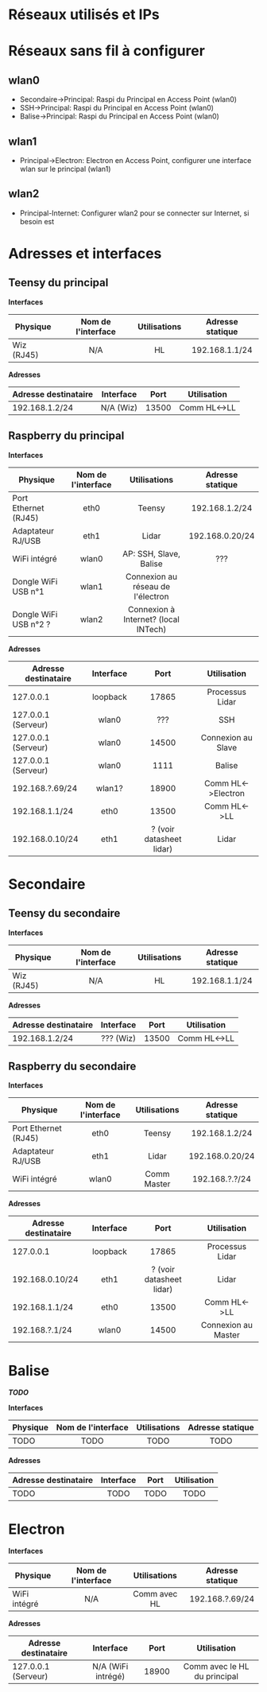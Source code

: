 Réseaux utilisés et IPs
=======================

Réseaux sans fil à configurer
=============================
wlan0
----
* Secondaire->Principal: Raspi du Principal en Access Point (wlan0)
* SSH->Principal: Raspi du Principal en Access Point (wlan0)
* Balise->Principal: Raspi du Principal en Access Point (wlan0)

wlan1
----
* Principal->Electron: Electron en Access Point, configurer une interface wlan sur le principal (wlan1)

wlan2
----
* Principal-Internet: Configurer wlan2 pour se connecter sur Internet, si besoin est

Adresses et interfaces
======================

Teensy du principal
-------------------
**Interfaces**

| Physique              | Nom de l'interface | Utilisations | Adresse statique  |
| --------------------- |:------------------:|:------------:|:-----------------:|
| Wiz (RJ45)            | N/A                | HL           | 192.168.1.1/24    |

**Adresses**

| Adresse destinataire  | Interface          | Port                     | Utilisation               |
| --------------------- |:------------------:|:------------------------:|:-------------------------:|
| 192.168.1.2/24        | N/A (Wiz)          | 13500                    | Comm HL<->LL              |

Raspberry du principal
----------------------

**Interfaces**

| Physique              | Nom de l'interface | Utilisations                         | Adresse statique  |
| --------------------- |:------------------:|:------------------------------------:|:-----------------:|
| Port Ethernet (RJ45)  | eth0               | Teensy                               | 192.168.1.2/24    |
| Adaptateur RJ/USB     | eth1               | Lidar                                | 192.168.0.20/24  |
| WiFi intégré          | wlan0              | AP: SSH, Slave, Balise               | ???               |
| Dongle WiFi USB n°1   | wlan1              | Connexion au réseau de l'électron    |                   |
| Dongle WiFi USB n°2 ? | wlan2              | Connexion à Internet? (local INTech) |                   |


**Adresses**

| Adresse destinataire  | Interface          | Port                     | Utilisation               |
| --------------------- |:------------------:|:------------------------:|:-------------------------:|
| 127.0.0.1             | loopback           | 17865                    | Processus Lidar           |
| 127.0.0.1 (Serveur)   | wlan0              | ???                      | SSH                       |
| 127.0.0.1 (Serveur)   | wlan0              | 14500                    | Connexion au Slave        |
| 127.0.0.1 (Serveur)   | wlan0              | 1111                     | Balise                    |
| 192.168.?.69/24       | wlan1?             | 18900                    | Comm HL<->Electron        |
| 192.168.1.1/24        | eth0               | 13500                    | Comm HL<->LL              |
| 192.168.0.10/24       | eth1               | ? (voir datasheet lidar) | Lidar                     |

Secondaire
==========
Teensy du secondaire
-------------------
**Interfaces**

| Physique              | Nom de l'interface | Utilisations | Adresse statique  |
| --------------------- |:------------------:|:------------:|:-----------------:|
| Wiz (RJ45)            | N/A                | HL           | 192.168.1.1/24    |

**Adresses**

| Adresse destinataire  | Interface          | Port                     | Utilisation               |
| --------------------- |:------------------:|:------------------------:|:-------------------------:|
| 192.168.1.2/24        | ??? (Wiz)          | 13500                    | Comm HL<->LL              |

Raspberry du secondaire
----------------------

**Interfaces**

| Physique              | Nom de l'interface | Utilisations | Adresse statique  |
| --------------------- |:------------------:|:------------:|:-----------------:|
| Port Ethernet (RJ45)  | eth0               | Teensy       | 192.168.1.2/24    |
| Adaptateur RJ/USB     | eth1               | Lidar        | 192.168.0.20/24   |
| WiFi intégré          | wlan0              | Comm Master  | 192.168.?.?/24    |


**Adresses**

| Adresse destinataire  | Interface          | Port                     | Utilisation               |
| --------------------- |:------------------:|:------------------------:|:-------------------------:|
| 127.0.0.1             | loopback           | 17865                    | Processus Lidar           |
| 192.168.0.10/24       | eth1               | ? (voir datasheet lidar) | Lidar                     |
| 192.168.1.1/24        | eth0               | 13500                    | Comm HL<->LL              |
| 192.168.?.1/24        | wlan0              | 14500                    | Connexion au Master       |


Balise
======
***TODO***

**Interfaces**

| Physique              | Nom de l'interface | Utilisations | Adresse statique  |
| --------------------- |:------------------:|:------------:|:-----------------:|
| TODO                  | TODO               | TODO         | TODO              |


**Adresses**

| Adresse destinataire  | Interface          | Port                     | Utilisation               |
| --------------------- |:------------------:|:------------------------:|:-------------------------:|
| TODO                  | TODO               | TODO                     | TODO                      |

Electron
========
**Interfaces**

| Physique              | Nom de l'interface | Utilisations | Adresse statique  |
| --------------------- |:------------------:|:------------:|:-----------------:|
| WiFi intégré          | N/A                | Comm avec HL | 192.168.?.69/24   |


**Adresses**

| Adresse destinataire  | Interface          | Port                     | Utilisation                   |
| --------------------- |:------------------:|:------------------------:|:-----------------------------:|
| 127.0.0.1 (Serveur)   | N/A (WiFi intrégé) | 18900                    | Comm avec le HL du principal  |
